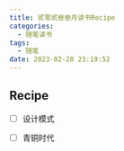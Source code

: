 ```yaml
---
title: 贰零贰叁叁月读书Recipe
categories:
  - 随笔读书
tags:
  - 随笔
date: 2023-02-28 23:19:52
---
```


## Recipe
- [ ] 设计模式
- [ ] 青铜时代
 

